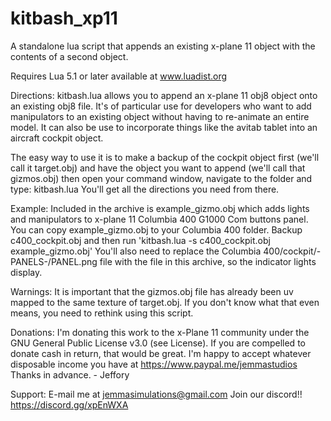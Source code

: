 # kitbash_xp11
A standalone lua script that appends an existing x-plane 11 object with the contents of a second object.

Requires Lua 5.1 or later available at www.luadist.org

Directions:
kitbash.lua allows you to append an x-plane 11 obj8 object onto an existing obj8 file.  It's
of particular use for developers who want to add manipulators to an existing object without
having to re-animate an entire model.  It can also be use to incorporate things like the avitab
tablet into an aircraft cockpit object.

The easy way to use it is to make a backup of the cockpit object first (we'll call it target.obj)
and have the object you want to append (we'll call that gizmos.obj) then open your command
window, navigate to the folder and type: kitbash.lua
You'll get all the directions you need from there.

Example:
Included in the archive is example_gizmo.obj which adds lights and manipulators to x-plane 11
Columbia 400 G1000 Com buttons panel.  You can copy example_gizmo.obj to your Columbia 400
folder.  Backup c400_cockpit.obj and then run 'kitbash.lua -s c400_cockpit.obj example_gizmo.obj'
You'll also need to replace the Columbia 400/cockpit/-PANELS-/PANEL.png file with the file in 
this archive, so the indicator lights display.

Warnings: 
It is important that the gizmos.obj file has already been uv mapped to the same texture of
target.obj.  If you don't know what that even means, you need to rethink using this script.

Donations:
I'm donating this work to the x-Plane 11 community under the GNU General Public License v3.0
(see License).  If you are compelled to donate cash in return, that would be great. I'm happy
to accept whatever disposable income you have at https://www.paypal.me/jemmastudios
Thanks in advance. - Jeffory

Support:
E-mail me at jemmasimulations@gmail.com
Join our discord!! https://discord.gg/xpEnWXA